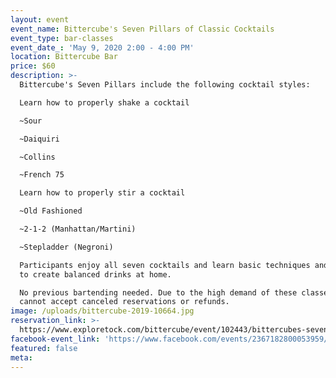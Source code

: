 ```yaml
---
layout: event
event_name: Bittercube's Seven Pillars of Classic Cocktails
event_type: bar-classes
event_date_: 'May 9, 2020 2:00 - 4:00 PM'
location: Bittercube Bar
price: $60
description: >-
  Bittercube's Seven Pillars include the following cocktail styles:

  Learn how to properly shake a cocktail

  ~Sour

  ~Daiquiri

  ~Collins

  ~French 75

  Learn how to properly stir a cocktail

  ~Old Fashioned

  ~2-1-2 (Manhattan/Martini)

  ~Stepladder (Negroni)

  Participants enjoy all seven cocktails and learn basic techniques and formulas
  to create balanced drinks at home.

  No previous bartending needed. Due to the high demand of these classes, we
  cannot accept canceled reservations or refunds.
image: /uploads/bittercube-2019-10664.jpg
reservation_link: >-
  https://www.exploretock.com/bittercube/event/102443/bittercubes-seven-pillars-of-classic-cocktails
facebook-event_link: 'https://www.facebook.com/events/2367182800053959/'
featured: false
meta:
---
```


